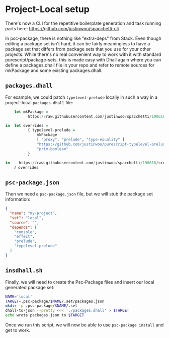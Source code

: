 # Project-Local setup

There's now a CLI for the repetitive boilerplate generation and task running parts here: <https://github.com/justinwoo/spacchetti-cli>

In psc-package, there is nothing like "extra-deps" from Stack. Even though editing a package set isn't hard, it can be fairly meaningless to have a package set that differs from package sets that you use for your other projects. While there's no real convenient way to work with it with standard purescript/package-sets, this is made easy with Dhall again where you can define a packages.dhall file in your repo and refer to remote sources for mkPackage and some existing packages.dhall.

## `packages.dhall`

For example, we could patch `typelevel-prelude` locally in such a way in a project-local `packages.dhall` file:

```hs
    let mkPackage =
          https://raw.githubusercontent.com/justinwoo/spacchetti/190618/src/mkPackage.dhall

in  let overrides =
          { typelevel-prelude =
              mkPackage
              [ "proxy", "prelude", "type-equality" ]
              "https://github.com/justinwoo/purescript-typelevel-prelude.git"
              "prim-boolean"
          }

in    https://raw.githubusercontent.com/justinwoo/spacchetti/190618/src/packages.dhall
    ⫽ overrides
```

## `psc-package.json`

Then we need a `psc-package.json` file, but we will stub the package set information:

```json
{
  "name": "my-project",
  "set": "local",
  "source": "",
  "depends": [
    "console",
    "effect",
    "prelude",
    "typelevel-prelude"
  ]
}
```

## `insdhall.sh`

Finally, we will need to create the Psc-Package files and insert our local generated package set:

```sh
NAME='local'
TARGET=.psc-package/$NAME/.set/packages.json
mkdir -p .psc-package/$NAME/.set
dhall-to-json --pretty <<< './packages.dhall' > $TARGET
echo wrote packages.json to $TARGET
```

Once we run this script, we will now be able to use `psc-package install` and get to work.

